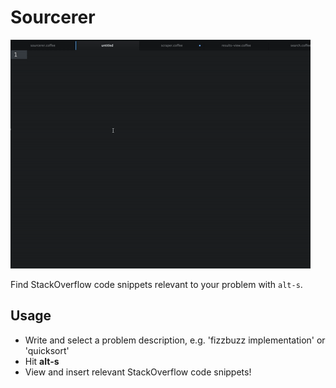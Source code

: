 # Sourcerer

![](/screenshots/sourcerer.gif)

Find StackOverflow code snippets relevant to your problem with `alt-s`.

## Usage

* Write and select a problem description, e.g. 'fizzbuzz implementation' or 'quicksort'
* Hit __alt-s__
* View and insert relevant StackOverflow code snippets!
